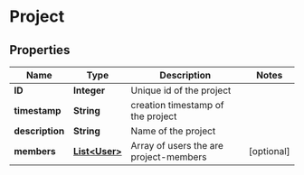 
# Project

## Properties
Name | Type | Description | Notes
------------ | ------------- | ------------- | -------------
**ID** | **Integer** | Unique id of the project | 
**timestamp** | **String** | creation timestamp of the project | 
**description** | **String** | Name of the project | 
**members** | [**List&lt;User&gt;**](User.md) | Array of users the are project-members |  [optional]



